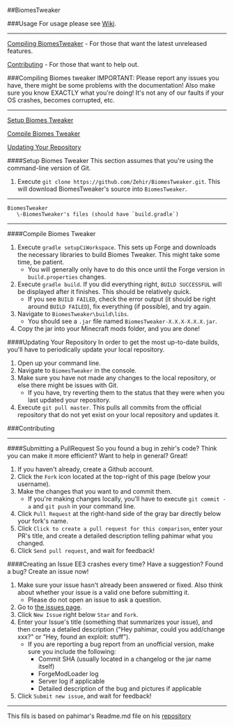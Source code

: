##BiomesTweaker

###Usage
For usage please see [Wiki](https://github.com/Zehir/BiomesTweaker/wiki).

***
[Compiling BiomesTweaker](#compiling-biomes-tweaker) - For those that want the latest unreleased features.

[Contributing](#contributing) - For those that want to help out.

###Compiling Biomes tweaker
IMPORTANT: Please report any issues you have, there might be some problems with the documentation!
Also make sure you know EXACTLY what you're doing!  It's not any of our faults if your OS crashes, becomes corrupted, etc.

***
[Setup Biomes Tweaker](#setup-biomes-tweaker)

[Compile Biomes Tweaker](#compile-biomes-tweaker)

[Updating Your Repository](#updating-your-repository)


####Setup Biomes Tweaker
This section assumes that you're using the command-line version of Git.

1. Execute `git clone https://github.com/Zehir/BiomesTweaker.git`.  This will download BiomesTweaker's source into `BiomesTweaker`.

***
	BiomesTweaker
	   \-BiomesTweaker's files (should have `build.gradle`)
***

####Compile Biomes Tweaker
1. Execute `gradle setupCiWorkspace`. This sets up Forge and downloads the necessary libraries to build Biomes Tweaker.  This might take some time, be patient.
	* You will generally only have to do this once until the Forge version in `build.properties` changes.
2. Execute `gradle build`. If you did everything right, `BUILD SUCCESSFUL` will be displayed after it finishes.  This should be relatively quick.
    * If you see `BUILD FAILED`, check the error output (it should be right around `BUILD FAILED`), fix everything (if possible), and try again.
3. Navigate to `BiomesTweaker\build\libs`.
    *  You should see a `.jar` file named `BiomesTweaker-X.X.X-X.X.X.jar`.
4. Copy the jar into your Minecraft mods folder, and you are done!

####Updating Your Repository
In order to get the most up-to-date builds, you'll have to periodically update your local repository.

1. Open up your command line.
2. Navigate to `BiomesTweaker` in the console.
3. Make sure you have not made any changes to the local repository, or else there might be issues with Git.
	* If you have, try reverting them to the status that they were when you last updated your repository.
4. Execute `git pull master`.  This pulls all commits from the official repository that do not yet exist on your local repository and updates it.

###Contributing
***
####Submitting a PullRequest
So you found a bug in zehir's code?  Think you can make it more efficient?  Want to help in general?  Great!

1. If you haven't already, create a Github account.
2. Click the `Fork` icon located at the top-right of this page (below your username).
3. Make the changes that you want to and commit them.
	* If you're making changes locally, you'll have to execute `git commit -a` and `git push` in your command line.
4. Click `Pull Request` at the right-hand side of the gray bar directly below your fork's name.
5. Click `Click to create a pull request for this comparison`, enter your PR's title, and create a detailed description telling pahimar what you changed.
6. Click `Send pull request`, and wait for feedback!

####Creating an Issue
EE3 crashes every time?  Have a suggestion?  Found a bug?  Create an issue now!

1. Make sure your issue hasn't already been answered or fixed.  Also think about whether your issue is a valid one before submitting it.
	* Please do not open an issue to ask a question.
2. Go to [the issues page](https://github.com/Zehir/BiomesTweaker/issues).
3. Click `New Issue` right below `Star` and `Fork`.
4. Enter your Issue's title (something that summarizes your issue), and then create a detailed description ("Hey pahimar, could you add/change xxx?" or "Hey, found an exploit:  stuff").
	* If you are reporting a bug report from an unofficial version, make sure you include the following:
		* Commit SHA (usually located in a changelog or the jar name itself)
		* ForgeModLoader log
		* Server log if applicable
		* Detailed description of the bug and pictures if applicable
5. Click `Submit new issue`, and wait for feedback!

***
This fils is based on pahimar's Readme.md file on his [repository](https://github.com/pahimar/Equivalent-Exchange-3)
